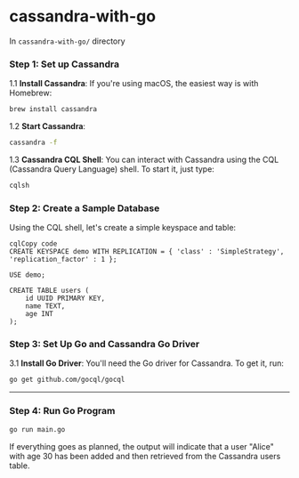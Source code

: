 # cassandra-with-go

In `cassandra-with-go/` directory

### **Step 1: Set up Cassandra**

1.1 **Install Cassandra**:
If you're using macOS, the easiest way is with Homebrew:

```bash
brew install cassandra
```

1.2 **Start Cassandra**:

```bash
cassandra -f
```

1.3 **Cassandra CQL Shell**:
You can interact with Cassandra using the CQL (Cassandra Query Language) shell. To start it, just type:

```bash
cqlsh
```

### **Step 2: Create a Sample Database**

Using the CQL shell, let's create a simple keyspace and table:

```
cqlCopy code
CREATE KEYSPACE demo WITH REPLICATION = { 'class' : 'SimpleStrategy', 'replication_factor' : 1 };

USE demo;

CREATE TABLE users (
    id UUID PRIMARY KEY,
    name TEXT,
    age INT
);

```

### **Step 3: Set Up Go and Cassandra Go Driver**

3.1 **Install Go Driver**:
You'll need the Go driver for Cassandra. To get it, run:

```bash
go get github.com/gocql/gocql
```

---

### **Step 4: Run Go Program**

```bash
go run main.go
```
If everything goes as planned, the output will indicate that a user "Alice" with age 30 has been added and then retrieved from the Cassandra users table.